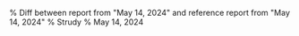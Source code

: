 % Diff between report from "May 14, 2024" and reference report from "May 14, 2024"
% Strudy
% May 14, 2024


